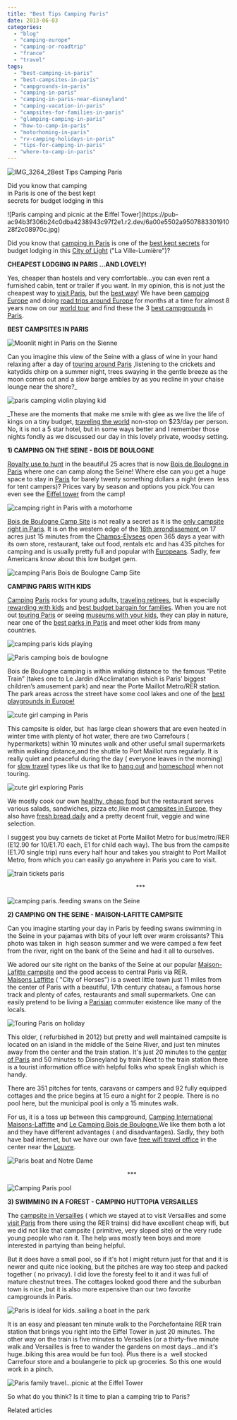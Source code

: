 ```yaml
---
title: "Best Tips Camping Paris"
date: 2013-06-03
categories: 
  - "blog"
  - "camping-europe"
  - "camping-or-roadtrip"
  - "france"
  - "travel"
tags: 
  - "best-camping-in-paris"
  - "best-campsites-in-paris"
  - "campgrounds-in-paris"
  - "camping-in-paris"
  - "camping-in-paris-near-disneyland"
  - "camping-vacation-in-paris"
  - "campsites-for-families-in-paris"
  - "glamping-camping-in-paris"
  - "how-to-camp-in-paris"
  - "motorhoming-in-paris"
  - "rv-camping-holidays-in-paris"
  - "tips-for-camping-in-paris"
  - "where-to-camp-in-paris"
---
```


![IMG_3264_2](https://pub-ac94b3f306b24c0dba4238943c97f2e1.r2.dev/6a00e5502a950788330191028f2a4d970c.jpg)Best Tips Camping Paris  
  
Did you know that camping  
in Paris is one of the best kept  
secrets for budget lodging in this

<!--more--> ![Paris camping and picnic at the Eiffel Tower](https://pub-ac94b3f306b24c0dba4238943c97f2e1.r2.dev/6a00e5502a950788330191028f2c08970c.jpg)  
  
Did you know that [camping in Paris](https://pub-ac94b3f306b24c0dba4238943c97f2e1.r2.dev/2006/09/a-day-of-rest-r.html "Camping in Paris") is one of the [best kept secrets](https://pub-ac94b3f306b24c0dba4238943c97f2e1.r2.dev/2010/01/our-3-best-kept-family-travel-secrets-adventure-4-years-on-the-road-meme-family-travel-around-the-wo.html "best kept secrets for europe travel") for budget lodging in this [City of Light](https://pub-ac94b3f306b24c0dba4238943c97f2e1.r2.dev/2011/08/paris-travel-with-kids.html "Paris with kids") ("La Ville-Lumière")?  
  
**CHEAPEST LODGING IN PARIS ...AND LOVELY!**  
  
Yes, cheaper than hostels and very comfortable...you can even rent a furnished cabin, tent or trailer if you want. In my opinion, this is not just the cheapest way to [visit Paris](https://pub-ac94b3f306b24c0dba4238943c97f2e1.r2.dev/2011/07/family-travel-paris-notre-dame-photo.html "visit paris"), but the [best way](https://pub-ac94b3f306b24c0dba4238943c97f2e1.r2.dev/2008/05/top-10-family-t.html "Best family travel tips")! We have been [camping Europe](https://pub-ac94b3f306b24c0dba4238943c97f2e1.r2.dev/camping-europe/ "camping europe") and doing [road trips around Europe](https://pub-ac94b3f306b24c0dba4238943c97f2e1.r2.dev/2012/07/travelling-traveling-around-europe-in-a-campervan.html#more "road trips around Europe") for months at a time for almost 8 years now on our [world tour](https://pub-ac94b3f306b24c0dba4238943c97f2e1.r2.dev/2009/04/how-to-travel-the-world-as-a-digital-nomad-family.html "how to travel the world with a family") and find these the 3 [best campgrounds](https://pub-ac94b3f306b24c0dba4238943c97f2e1.r2.dev/2010/05/camping-europe-in-a-motorhome-rv-5-best-sites-roadtrip-europe-family-travel-budget-best-price.html "best campgrounds in Europe") in [Paris](https://pub-ac94b3f306b24c0dba4238943c97f2e1.r2.dev/2011/04/paris-france-travel-guide-by-mozart.html "Paris travel guide").  
  
**BEST CAMPSITES IN PARIS**  
  
  
![Moonlit night in Paris on the Sienne](https://pub-ac94b3f306b24c0dba4238943c97f2e1.r2.dev/6a00e5502a95078833019102db904f970c.jpg)  
  
Can you imagine this view of the Seine with a glass of wine in your hand relaxing after a day of [touring around Paris](https://pub-ac94b3f306b24c0dba4238943c97f2e1.r2.dev/2011/03/-family-travel-paris-france-louvre-photo.html "touring around Paris - family travel") ,listening to the crickets and katydids chirp on a summer night, trees swaying in the gentle breeze as the moon comes out and a slow barge ambles by as you recline in your chaise lounge near the shore?_  
  
![paris camping violin playing kid](https://pub-ac94b3f306b24c0dba4238943c97f2e1.r2.dev/6a00e5502a95078833019102e3d3e5970c.png)  
  
  
_These are the moments that make me smile with glee as we live the life of kings on a tiny budget, [traveling the world](https://pub-ac94b3f306b24c0dba4238943c97f2e1.r2.dev/2008/06/how-to-do-exten.html "traveling around the world -how to do extended travel") non-stop on $23/day per person. No, it is not a 5 star hotel, but in some ways better and I remember those nights fondly as we discussed our day in this lovely private, woodsy setting.  
  
**1) CAMPING ON THE SEINE - BOIS DE BOULOGNE**  
  
[Royalty use to hunt](http://en.wikipedia.org/wiki/Bois_de_Boulogne "bois de boulogne history paris") in the beautiful 25 acres that is now [Bois de Boulogne in Paris](https://pub-ac94b3f306b24c0dba4238943c97f2e1.r2.dev/2006/09/paris-bois-de-b.html "camping bois de boulogne") where one can camp along the Seine! Where else can you get a huge space to stay in [Paris](https://pub-ac94b3f306b24c0dba4238943c97f2e1.r2.dev/2012/09/is-paris-for-lovers-.html "visiting Paris") for barely twenty something dollars a night (even  less for tent campers)? Prices vary by season and options you pick.You can even see the [Eiffel tower](https://pub-ac94b3f306b24c0dba4238943c97f2e1.r2.dev/2010/10/celebrating-in-paris-eiffel-tower-family-travel-adventures-abroad-birthdays-weddings-and-anniversari.html "Eiffel  Tower travel paris") from the camp!  
  
![camping right in Paris with a motorhome](https://pub-ac94b3f306b24c0dba4238943c97f2e1.r2.dev/6a00e5502a95078833019102db9661970c.jpg)  
  
[Bois de Boulogne Camp Site](http://www.paris-tourisme.com/campsite/ "camping Paris") is not really a secret as it is the [only campsite right in Paris](https://pub-ac94b3f306b24c0dba4238943c97f2e1.r2.dev/2006/10/irish-girls-inv.html "campsite in Paris "). It is on the western edge of the [16th arrondissement](http://en.wikipedia.org/wiki/16th_arrondissement_of_Paris "16th arrondissement of Paris"),on 17 acres just 15 minutes from the [Champs-Elysees](https://pub-ac94b3f306b24c0dba4238943c97f2e1.r2.dev/2006/09/sun-arc-de-triu.html "Champs-Elysees for Paris travelers") open 365 days a year with its own store, restaurant, take out food, rentals etc and has 435 pitches for camping and is usually pretty full and popular with [Europeans](https://pub-ac94b3f306b24c0dba4238943c97f2e1.r2.dev/2011/09/international-kids-water-fun-european-style.html "European camping with kids"). Sadly, few Americans know about this low budget gem.  
  
![camping Paris  Bois de Boulogne Camp Site ](https://pub-ac94b3f306b24c0dba4238943c97f2e1.r2.dev/6a00e5502a95078833019102e37c96970c.png)  
  
  
**CAMPING PARIS WITH KIDS**  
  
[Camping](https://pub-ac94b3f306b24c0dba4238943c97f2e1.r2.dev/2010/08/camping-europe-with-kids-free-kids-clubs-family-friendly-international-travel-tips.html "Camping with kids and kids clubs in Europe") [Paris](https://pub-ac94b3f306b24c0dba4238943c97f2e1.r2.dev/2013/02/eating-in-paris.html "Paris travel") rocks for young adults, [traveling retirees](https://pub-ac94b3f306b24c0dba4238943c97f2e1.r2.dev/2010/06/early-retirement-perpetual-travel-radical-early-retirement-with-kids-rtw-family-travel-multiyear.html "retirement travel"), but is especially [rewarding with kids](https://pub-ac94b3f306b24c0dba4238943c97f2e1.r2.dev/2006/09/mozarts-6th-at.html "Paris travel with kids") and [best budget bargain for families](https://pub-ac94b3f306b24c0dba4238943c97f2e1.r2.dev/2012/05/paris-for-families-walking-the-left-bank.html "Paris for families on a budget"). When you are not out [touring Paris](https://pub-ac94b3f306b24c0dba4238943c97f2e1.r2.dev/2013/03/la-samaritaine-paris-architecture.html "touring paris architecture") or seeing [museums with your kids](https://pub-ac94b3f306b24c0dba4238943c97f2e1.r2.dev/2010/08/10-tips-for-travel-tours-museums-with-kids-family-friendly-travel-advice-information-help-education.html "best tips for museums with kids"), they can play in nature, near one of the [best parks in Paris](https://pub-ac94b3f306b24c0dba4238943c97f2e1.r2.dev/2012/08/best-paris-parks-gardens-and-fountains.html "best parks in Paris") and meet other kids from many countries.  
  
![camping paris kids playing](https://pub-ac94b3f306b24c0dba4238943c97f2e1.r2.dev/6a00e5502a9507883301901ce98e3e970b.png)  
  
![Paris camping bois de boulogne ](https://pub-ac94b3f306b24c0dba4238943c97f2e1.r2.dev/6a00e5502a9507883301901ce98fcb970b.png)  
  
Bois de Boulogne camping is within walking distance to  the famous “Petite Train” (takes one to Le Jardin d’Acclimatation which is Paris’ biggest children’s amusement park) and near the Porte Maillot Metro/RER station. The park areas across the street have some cool lakes and one of the [best playgrounds in Europe!](https://pub-ac94b3f306b24c0dba4238943c97f2e1.r2.dev/2009/07/-best-playground-in-europe-guggenheim-in-bilbao-spain-more.html "best playgrounds in Europe")  
  
![cute girl camping in Paris](https://pub-ac94b3f306b24c0dba4238943c97f2e1.r2.dev/6a00e5502a950788330192aaabd404970d.png)  
  
This campsite is older, but  has large clean showers that are even heated in winter time with plenty of hot water, there are two Carrefours ( hypermarkets) within 10 minutes walk and other useful small supermarkets within walking distance,and the shuttle to Port Maillot runs regularly. It is really quiet and peaceful during the day ( everyone leaves in the morning)  for [slow travel](https://pub-ac94b3f306b24c0dba4238943c97f2e1.r2.dev/2011/11/slow-travel.html "slow travel") types like us that lke to [hang out](https://pub-ac94b3f306b24c0dba4238943c97f2e1.r2.dev/2006/09/a-day-of-rest-r.html "hang out and travel") and [homeschool](https://pub-ac94b3f306b24c0dba4238943c97f2e1.r2.dev/2010/04/family-travel-homeschool-education-global-students-lifestyle-design-location-independent-4hww-around.html "homeschool and travel") when not touring.  
  
![cute girl exploring Paris](https://pub-ac94b3f306b24c0dba4238943c97f2e1.r2.dev/6a00e5502a950788330192aaabe2ca970d.jpg)  
  
  
We mostly cook our own [healthy, cheap food](https://pub-ac94b3f306b24c0dba4238943c97f2e1.r2.dev/2008/09/how-to-eat-heal.html "how to eat healthy cheap food in Europe") but the restaurant serves various salads, sandwiches, pizza etc,like most [campsites in Europe](https://pub-ac94b3f306b24c0dba4238943c97f2e1.r2.dev/2011/12/rv-in-europe-road-trip-europe-camping-european-style.html "campsites in Europe"), they also have [fresh bread daily](https://pub-ac94b3f306b24c0dba4238943c97f2e1.r2.dev/2011/10/european-foodie-delights-freshly-baked.html "fresh bread europe bakery") and a pretty decent fruit, veggie and wine selection.  
  
I suggest you buy carnets de ticket at Porte Maillot Metro for bus/metro/RER (E12.90 for 10/E1.70 each, E1 for child each way). The bus from the campsite (E1.70 single trip) runs every half hour and takes you straight to Port Maillot Metro, from which you can easily go anywhere in Paris you care to visit.  
  
![train tickets paris](https://pub-ac94b3f306b24c0dba4238943c97f2e1.r2.dev/6a00e5502a950788330192aaabff99970d.png)  
  
                                                                          \*\*\*  
  
![camping paris..feeding swans on the Seine](https://pub-ac94b3f306b24c0dba4238943c97f2e1.r2.dev/6a00e5502a9507883301901ce5796d970b.jpg)  
  
  
**2) CAMPING ON THE SEINE - MAISON-LAFITTE CAMPSITE**  
  
Can you imagine starting your day in Paris by feeding swans swimming in the Seine in your pajamas with bits of your left over warm croissants? This photo was taken in  high season summer and we were camped a few feet from the river, right on the bank of the Seine and had it all to ourselves.  
  
We adored our site right on the banks of the Seine at our popular [Maison-Lafitte campsite](http://www.tripadvisor.ie/Hotel_Review-g187147-d296034-Reviews-Camping_International_de_Maisons_Laffitte-Paris_Ile_de_France.html) and the good access to central Paris via RER.  
[Maisons Laffitte](http://en.wikipedia.org/wiki/Maisons-Laffitte "maison-Lafitte france") ( "City of Horses") is a sweet little town just 11 miles from the center of Paris with a beautiful, 17th century chateau, a famous horse track and plenty of cafes, restaurants and small supermarkets. One can easily pretend to be living a [Parisian](https://pub-ac94b3f306b24c0dba4238943c97f2e1.r2.dev/2012/07/paris-chic-street-style-.html "parisian chic") commuter existence like many of the locals.  
  
![Touring Paris on holiday](https://pub-ac94b3f306b24c0dba4238943c97f2e1.r2.dev/6a00e5502a95078833019102e54a30970c.jpg)  
  
  
This older, ( refurbished in 2012) but pretty and well maintained campsite is located on an island in the middle of the Seine River, and just ten minutes  away from the center and the train station. It's just 20 minutes to the [center of Paris](https://pub-ac94b3f306b24c0dba4238943c97f2e1.r2.dev/2006/09/madeline-linea.html "paris travel with kids") and 50 minutes to Disneyland by train.Next to the train station there is a tourist information office with helpful folks who speak English which is handy.  
  
There are 351 pitches for tents, caravans or campers and 92 fully equipped cottages and the price begins at 15 euro a night for 2 people. There is no pool here, but the municipal pool is only a 15 minutes walk.  
  
For us, it is a toss up between this campground, [Camping International Maisons-Laffitte](http://www.sandaya.fr/web/EN/campings/France/Paris/Maisons-Laffitte/Overview.htm "camping maisons-laffitte") and [Le Camping Bois de Boulogne.](http://www.paris-tourisme.com/campsite/ "camping paris")We like them both a lot and they have different advantages ( and disadvantages). Sadly, they both have bad internet, but we have our own fave [free wifi travel office](https://pub-ac94b3f306b24c0dba4238943c97f2e1.r2.dev/2010/10/free-wifi-travel-office-paris-digital-nomad-technomad-minimalist-workshift-mobile-work-on-the-road.html "free wifi paris travel office") in the center near the [Louvre](https://pub-ac94b3f306b24c0dba4238943c97f2e1.r2.dev/2012/11/paris-sunset-picnic-at-the-louvre-budget-luxury.html "louvre picnic").  
  
![Paris boat and Notre Dame](https://pub-ac94b3f306b24c0dba4238943c97f2e1.r2.dev/6a00e5502a9507883301901ced97a1970b.jpg)  
  
                                                                     \*\*\*  
  
  
![Camping Paris pool](https://pub-ac94b3f306b24c0dba4238943c97f2e1.r2.dev/6a00e5502a9507883301901ced9963970b.jpg)  
  
**3) SWIMMING IN A FOREST - CAMPING HUTTOPIA VERSAILLES**  
  
The [campsite in Versailles](http://www.huttopia.com/srt/huttopia/flb/translatabled/show;jsessionid=30D9553CBA2D73380A7CFA63E778529E?location.id:=1617&user.huttopia.lang:=null) ( which we stayed at to visit Versailles and some [visit Paris](https://pub-ac94b3f306b24c0dba4238943c97f2e1.r2.dev/2011/11/dramatic-paris.html "Paris holiday") from there using the RER trains) did have excellent cheap wifi, but we did not like that campsite ( primitive, very sloped site) or the very rude young people who ran it. The help was mostly teen boys and more interested in partying than being helpful.  
  
But it does have a small pool, so if it's hot I might return just for that and it is newer and quite nice looking, but the pitches are way too steep and packed together ( no privacy). I did love the foresty feel to it and it was full of mature chestnut trees. The cottages looked good there and the suburban town is nice ,but it is also more expensive than our two favorite campgrounds in Paris.  
  
![Paris is ideal for kids..sailing a boat in the park](https://pub-ac94b3f306b24c0dba4238943c97f2e1.r2.dev/6a00e5502a9507883301901cef5b95970b.jpg)  
  
  
It is an easy and pleasant ten minute walk to the Porchefontaine RER train station that brings you right into the Eiffel Tower in just 20 minutes. The other way on the train is five minutes to Versailles (or a thirty-five minute walk and Versailles is free to wander the gardens on most days...and it's huge..biking this area would be fun too). Plus there is a  well stocked Carrefour store and a boulangerie to pick up groceries. So this one would work in a pinch.  
  
![Paris family travel...picnic at the Eiffel Tower](https://pub-ac94b3f306b24c0dba4238943c97f2e1.r2.dev/6a00e5502a9507883301901cef6b37970b.jpg)  
  
So what do you think? Is it time to plan a camping trip to Paris?  

Related articles

